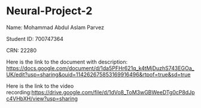 # Neural-Project-2

Name: Mohammad Abdul Aslam Parvez 

Student ID: 700747364

CRN: 22280

Here is the link to the document with description: https://docs.google.com/document/d/1da5PFHr621q_k4tMjDuzhS743EGOa_UK/edit?usp=sharing&ouid=114262675853169916496&rtpof=true&sd=true

Here is the link to the video recording:https://drive.google.com/file/d/1dVo8_ToM3wGBWeeDTg0cP8dJpc4VHbXH/view?usp=sharing
